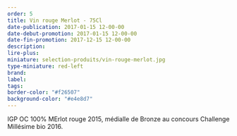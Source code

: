```yaml
---
order: 5
title: Vin rouge Merlot - 75Cl
date-publication: 2017-01-15 12-00-00
date-debut-promotion: 2017-01-15 12-00-00
date-fin-promotion: 2017-12-15 12-00-00
description: 
lire-plus:
miniature: selection-produits/vin-rouge-merlot.jpg
type-miniature: red-left
brand:
label: 
tags: 
border-color: "#f26507"
background-color: "#e4e8d7"
---
```


IGP OC 100% MErlot rouge 2015, médialle de Bronze au concours Challenge Millésime bio 2016.

